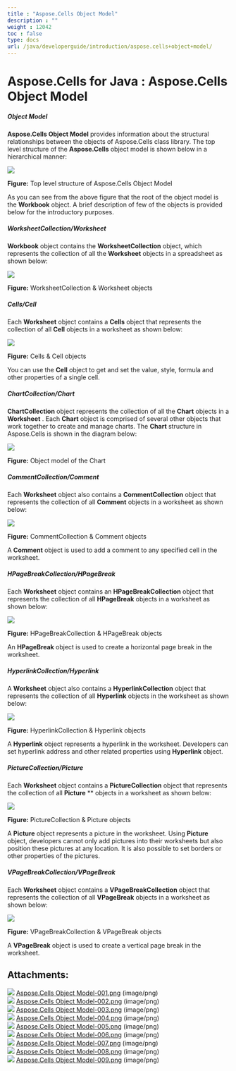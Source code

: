```yaml
---
title : "Aspose.Cells Object Model" 
description : "" 
weight : 12042 
toc : false
type: docs
url: /java/developerguide/introduction/aspose.cells+object+model/
---
```


# Aspose.Cells for Java : Aspose.Cells Object Model


##### *Object Model*

**Aspose.Cells Object Model** provides information about the structural relationships between the objects of Aspose.Cells class library. The top level structure of the **Aspose.Cells** object model is shown below in a hierarchical manner:  
  
![](https://docs2.aspose.com/cells/java/attachments/5276262/5473236.png)  

**Figure:** Top level structure of Aspose.Cells Object Model

As you can see from the above figure that the root of the object model is the **Workbook** object. A brief description of few of the objects is provided below for the introductory purposes.

##### *WorksheetCollection/Worksheet*

**Workbook** object contains the **WorksheetCollection** object, which represents the collection of all the **Worksheet** objects in a spreadsheet as shown below:  
  
![](https://docs2.aspose.com/cells/java/attachments/5276262/5473237.png)  

**Figure:** WorksheetCollection & Worksheet objects

##### *Cells/Cell*

Each **Worksheet** object contains a **Cells** object that represents the collection of all **Cell** objects in a worksheet as shown below:  
  
![](https://docs2.aspose.com/cells/java/attachments/5276262/5473234.png)  

**Figure:** Cells & Cell objects

You can use the **Cell** object to get and set the value, style, formula and other properties of a single cell.

##### *ChartCollection/Chart*

**ChartCollection** object represents the collection of all the **Chart** objects in a **Worksheet** . Each **Chart** object is comprised of several other objects that work together to create and manage charts. The **Chart** structure in Aspose.Cells is shown in the diagram below:  
  
![](https://docs2.aspose.com/cells/java/attachments/5276262/5473235.png)  

**Figure:** Object model of the Chart

##### *CommentCollection/Comment*

Each **Worksheet** object also contains a **CommentCollection** object that represents the collection of all **Comment** objects in a worksheet as shown below:  
  
![](https://docs2.aspose.com/cells/java/attachments/5276262/5473232.png)  

**Figure:** CommentCollection & Comment objects

A **Comment** object is used to add a comment to any specified cell in the worksheet.

##### *HPageBreakCollection/HPageBreak*

Each **Worksheet** object contains an **HPageBreakCollection** object that represents the collection of all **HPageBreak** objects in a worksheet as shown below:  
  
![](https://docs2.aspose.com/cells/java/attachments/5276262/5473233.png)  

**Figure:** HPageBreakCollection & HPageBreak objects

An **HPageBreak** object is used to create a horizontal page break in the worksheet.

##### *HyperlinkCollection/Hyperlink*

A **Worksheet** object also contains a **HyperlinkCollection** object that represents the collection of all **Hyperlink** objects in the worksheet as shown below:  
  
![](https://docs2.aspose.com/cells/java/attachments/5276262/5473230.png)  

**Figure:** HyperlinkCollection & Hyperlink objects

A **Hyperlink** object represents a hyperlink in the worksheet. Developers can set hyperlink address and other related properties using **Hyperlink** object.

##### *PictureCollection/Picture*

Each **Worksheet** object contains a **PictureCollection** object that represents the collection of all **Picture** \*\* objects in a worksheet as shown below:  
  
![](https://docs2.aspose.com/cells/java/attachments/5276262/5473231.png)  

**Figure:** PictureCollection & Picture objects

A **Picture** object represents a picture in the worksheet. Using **Picture** object, developers cannot only add pictures into their worksheets but also position these pictures at any location. It is also possible to set borders or other properties of the pictures.

##### *VPageBreakCollection/VPageBreak*

Each **Worksheet** object contains a **VPageBreakCollection** object that represents the collection of all **VPageBreak** objects in a worksheet as shown below:  
  
![](https://docs2.aspose.com/cells/java/attachments/5276262/5473244.png)  

**Figure:** VPageBreakCollection & VPageBreak objects

A **VPageBreak** object is used to create a vertical page break in the worksheet.

## Attachments:

![](https://docs2.aspose.com/cells/java/images/icons/bullet_blue.gif) [Aspose.Cells Object Model-001.png](https://docs2.aspose.com/cells/java/attachments/5276262/5473236.png) (image/png)  
![](https://docs2.aspose.com/cells/java/images/icons/bullet_blue.gif) [Aspose.Cells Object Model-002.png](https://docs2.aspose.com/cells/java/attachments/5276262/5473237.png) (image/png)  
![](https://docs2.aspose.com/cells/java/images/icons/bullet_blue.gif) [Aspose.Cells Object Model-003.png](https://docs2.aspose.com/cells/java/attachments/5276262/5473234.png) (image/png)  
![](https://docs2.aspose.com/cells/java/images/icons/bullet_blue.gif) [Aspose.Cells Object Model-004.png](https://docs2.aspose.com/cells/java/attachments/5276262/5473235.png) (image/png)  
![](https://docs2.aspose.com/cells/java/images/icons/bullet_blue.gif) [Aspose.Cells Object Model-005.png](https://docs2.aspose.com/cells/java/attachments/5276262/5473232.png) (image/png)  
![](https://docs2.aspose.com/cells/java/images/icons/bullet_blue.gif) [Aspose.Cells Object Model-006.png](https://docs2.aspose.com/cells/java/attachments/5276262/5473233.png) (image/png)  
![](https://docs2.aspose.com/cells/java/images/icons/bullet_blue.gif) [Aspose.Cells Object Model-007.png](https://docs2.aspose.com/cells/java/attachments/5276262/5473230.png) (image/png)  
![](https://docs2.aspose.com/cells/java/images/icons/bullet_blue.gif) [Aspose.Cells Object Model-008.png](https://docs2.aspose.com/cells/java/attachments/5276262/5473231.png) (image/png)  
![](https://docs2.aspose.com/cells/java/images/icons/bullet_blue.gif) [Aspose.Cells Object Model-009.png](https://docs2.aspose.com/cells/java/attachments/5276262/5473244.png) (image/png)  

